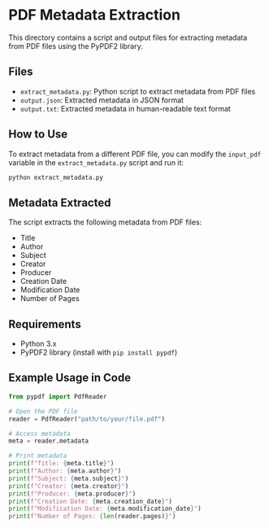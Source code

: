 # PDF Metadata Extraction

This directory contains a script and output files for extracting metadata from PDF files using the PyPDF2 library.

## Files

- `extract_metadata.py`: Python script to extract metadata from PDF files
- `output.json`: Extracted metadata in JSON format
- `output.txt`: Extracted metadata in human-readable text format

## How to Use

To extract metadata from a different PDF file, you can modify the `input_pdf` variable in the `extract_metadata.py` script and run it:

```bash
python extract_metadata.py
```

## Metadata Extracted

The script extracts the following metadata from PDF files:

- Title
- Author
- Subject
- Creator
- Producer
- Creation Date
- Modification Date
- Number of Pages

## Requirements

- Python 3.x
- PyPDF2 library (install with `pip install pypdf`)

## Example Usage in Code

```python
from pypdf import PdfReader

# Open the PDF file
reader = PdfReader("path/to/your/file.pdf")

# Access metadata
meta = reader.metadata

# Print metadata
print(f"Title: {meta.title}")
print(f"Author: {meta.author}")
print(f"Subject: {meta.subject}")
print(f"Creator: {meta.creator}")
print(f"Producer: {meta.producer}")
print(f"Creation Date: {meta.creation_date}")
print(f"Modification Date: {meta.modification_date}")
print(f"Number of Pages: {len(reader.pages)}")
```